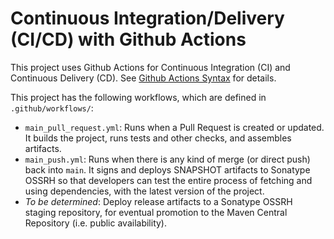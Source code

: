 # Continuous Integration/Delivery (CI/CD) with Github Actions

This project uses Github Actions for Continuous Integration (CI) and Continuous
Delivery (CD).  See [Github Actions Syntax][github-actions-syntax] for details.

This project has the following workflows, which are defined in
`.github/workflows/`:

* `main_pull_request.yml`: Runs when a Pull Request is created or updated.  It
  builds the project, runs tests and other checks, and assembles artifacts.
* `main_push.yml`: Runs when there is any kind of merge (or direct push) back
  into `main`.  It signs and deploys SNAPSHOT artifacts to Sonatype OSSRH so
  that developers can test the entire process of fetching and using
  dependencies, with the latest version of the project.
* _To be determined_: Deploy release artifacts to a Sonatype OSSRH staging
  repository, for eventual promotion to the Maven Central Repository (i.e.
  public availability).

[github-actions-syntax]: https://docs.github.com/en/actions/using-workflows/workflow-syntax-for-github-actions
